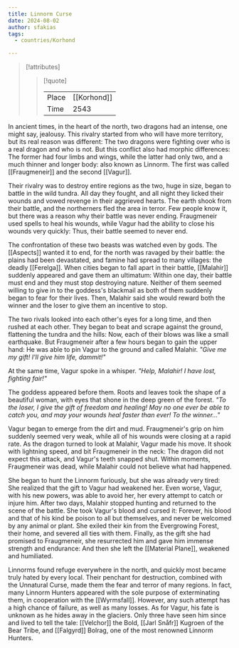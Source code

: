 ```yaml
---
title: Linnorm Curse
date: 2024-08-02
author: sfakias
tags:
  - countries/Korhond

---
```

> [!attributes]
> 
> > [!quote]
> >
> > | | |
> > | --- | --- |
> > | Place | [[Korhond]] |
> > | Time | 2543 |

In ancient times, in the heart of the north, two dragons had an intense, one might say, jealousy. This rivalry started from who will have more territory, but its real reason was different: The two dragons were fighting over who is a real dragon and who is not. But this conflict also had morphic differences: The former had four limbs and wings, while the latter had only two, and a much thinner and longer body: also known as Linnorm. The first was called [[Fraugmeneir]] and the second [[Vagur]].

Their rivalry was to destroy entire regions as the two, huge in size, began to battle in the wild tundra. All day they fought, and all night they licked their wounds and vowed revenge in their aggrieved hearts. The earth shook from their battle, and the northerners fled the area in terror. Few people know it, but there was a reason why their battle was never ending. Fraugmeneir used spells to heal his wounds, while Vagur had the ability to close his wounds very quickly: Thus, their battle seemed to never end.

The confrontation of these two beasts was watched even by gods. The [[Aspects]] wanted it to end, for the north was ravaged by their battle: the plains had been devastated, and famine had spread to many villages: the deadly [[Ferelga]]. When cities began to fall apart in their battle, [[Malahir]] suddenly appeared and gave them an ultimatum: Within one day, their battle must end and they must stop destroying nature. Neither of them seemed willing to give in to the goddess's blackmail as both of them suddenly began to fear for their lives. Then, Malahir said she would reward both the winner and the loser to give them an incentive to stop.

The two rivals looked into each other's eyes for a long time, and then rushed at each other. They began to beat and scrape against the ground, flattening the tundra and the hills: Now, each of their blows was like a small earthquake. But Fraugmeneir after a few hours began to gain the upper hand: He was able to pin Vagur to the ground and called Malahir.
_"Give me my gift! I'll give him life, dammit!"_

At the same time, Vagur spoke in a whisper. _"Help, Malahir! I have lost, fighting fair!"_

The goddess appeared before them. Roots and leaves took the shape of a beautiful woman, with eyes that shone in the deep green of the forest. _"To the loser, I give the gift of freedom and healing! May no one ever be able to catch you, and may your wounds heal faster than ever! To the winner..."_

Vagur began to emerge from the dirt and mud. Fraugmeneir's grip on him suddenly seemed very weak, while all of his wounds were closing at a rapid rate. As the dragon turned to look at Malahir, Vagur made his move. It shook with lightning speed, and bit Fraugmeneir in the neck: The dragon did not expect this attack, and Vagur's teeth snapped shut. Within moments, Fraugmeneir was dead, while Malahir could not believe what had happened.

She began to hunt the Linnorm furiously, but she was already very tired: She realized that the gift to Vagur had weakened her. Even worse, Vagur, with his new powers, was able to avoid her, her every attempt to catch or injure him. After two days, Malahir stopped hunting and returned to the scene of the battle. She took Vagur's blood and cursed it: Forever, his blood and that of his kind be poison to all but themselves, and never be welcomed by any animal or plant. She exiled their kin from the Evergrowing Forest, their home, and severed all ties with them. Finally, as the gift she had promised to Fraugmeneir, she resurrected him and gave him immense strength and endurance: And then she left the [[Material Plane]], weakened and humiliated.

Linnorms found refuge everywhere in the north, and quickly most became truly hated by every local. Their penchant for destruction, combined with the Unnatural Curse, made them the fear and terror of many regions. In fact, many Linnorm Hunters appeared with the sole purpose of exterminating them, in cooperation with the [[Wyrmsfall]]. However, any such attempt has a high chance of failure, as well as many losses. As for Vagur, his fate is unknown as he hides away in the glaciers. Only three have seen him since and lived to tell the tale: [[Velchor]] the Bold, [[Jarl Snåfr]] Kugroen of the Bear Tribe, and [[Falgyrd]] Bolrag, one of the most renowned Linnorm Hunters.
